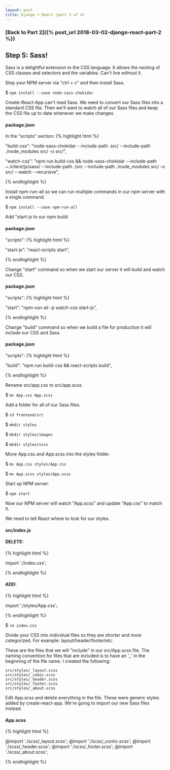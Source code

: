 ```yaml
---
layout: post
title: Django + React (part 3 of 4)
---
```


### **[Back to Part 2]({% post_url 2018-03-02-django-react-part-2 %})**



## Step 5: Sass!

Sass is a delightful extension to the CSS language.  It allows the nesting of CSS classes and selectors and the variables.  Can't live without it. 

Stop your NPM server via "ctrl + c" and then install Sass.

$ `npm install --save node-sass-chokidar`

Create-React-App can't read Sass. We need to convert our Sass files into a standard CSS file. Then we'll want to watch all of our Sass files and keep the CSS file up to date whenever we make changes. 

#### **package.json**
In the "scripts" section:
{% highlight html %}

"build-css": "node-sass-chokidar --include-path .src/ --include-path ./node_modules src/ -o src/",

"watch-css": "npm run build-css && node-sass-chokidar --include-path ~./client/js/sass/ --include-path ./src --include-path ./node_modules src/ -o src/ --watch --recursive",

{% endhighlight %}


Install npm-run-all so we can run multiple commands in our npm server with a single command.

$ `npm install --save npm-run-all`

Add "start-js to our npm build.

#### **package.json**
"scripts":
{% highlight html %}

"start-js": "react-scripts start",

{% endhighlight %}

Change "start" command so when we start our server it will build and watch our CSS.

#### **package.json**
"scripts":
{% highlight html %}

"start": "npm-run-all -p watch-css start-js",

{% endhighlight %}

Change "build" command so when we build a file for production it will include our CSS and Sass. 

#### **package.json**
"scripts":
{% highlight html %}

"build": "npm run build-css && react-scripts build",

{% endhighlight %}

Rename src/app.css to src/app.scss.

$ `mv App.css App.scss`

Add a folder for all of our Sass files.

$ `cd frontend/src`

$ `mkdir styles`

$ `mkdir styles/images`

$ `mkdir styles/scss`

Move App.css and App.scss into the styles folder.

$ `mv App.css styles/App.css`

$ `mv App.scss styles/App.scss`

Start up NPM server.

$ `npm start`

Now our NPM server will watch "App.scss" and update "App.css" to match it.  

We need to tell React where to look for our styles.

#### **src/index.js**
#### DELETE:
{% highlight html %}

import './index.css';

{% endhighlight %}

#### ADD:
{% highlight html %}

import './styles/App.css';

{% endhighlight %}

$ `rm index.css`

Divide your CSS into individual files so they are shorter and more categorized.  For example: layout/header/footer/etc.

These are the files that we will "include" in our src/App.scss file.  The naming convention for files that are included is to have an '_' in the beginning of the file name. I created the following:

    src/styles/_layout.scss
    src/styles/_comic.scss
    src/styles/_header.scss
    src/styles/_footer.scss
    src/styles/_about.scss

Edit App.scss and delete everything in the file.  These were generic styles added by create-react-app.  We're going to import our new Sass files instead.

#### **App.scss**
{% highlight html %}

@import './scss/_layout.scss';
@import './scss/_comic.scss';
@import './scss/_header.scss';
@import './scss/_footer.scss';
@import './scss/_about.scss';


{% endhighlight %}






